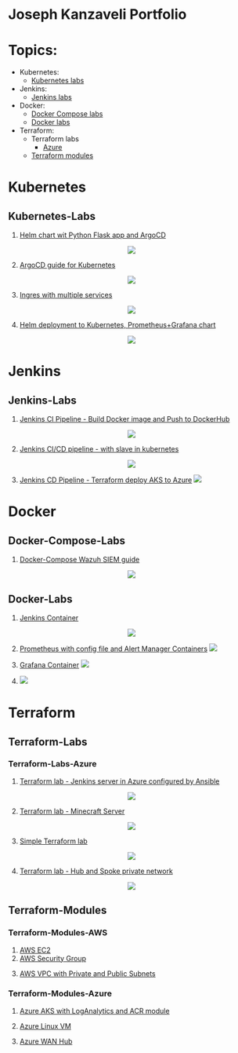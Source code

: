 # Joseph Kanzaveli Portfolio

# Topics:

- Kubernetes:
  - [Kubernetes labs](#kubernetes-labs)
- Jenkins:
  - [Jenkins labs](#jenkins-labs)
- Docker:
  - [Docker Compose labs](#docker-compose-labs)
  - [Docker labs](#docker-labs)
- Terraform:
  - Terraform labs
    - [Azure](#terraform-labs-azure)
  - [Terraform modules](#terraform-modules)

# Kubernetes
## Kubernetes-Labs

1. [Helm chart wit Python Flask app and ArgoCD](https://github.com/Joska99/Targil1090)
<p align="center">
<img src="https://github.com/Joska99/Targil1090/blob/master/helm-flask-html.drawio.svg">
</p>

2. [ArgoCD guide for Kubernetes](https://github.com/Joska99/ArgoCD)
<p align="center">
<img src="https://github.com/Joska99/ArgoCD/blob/main/diagram.drawio.svg">
</p>

3. [Ingres with multiple services](https://github.com/Joska99/joska/blob/main/kubernetes/Lab-1)
<p align="center">
<img src="https://github.com/Joska99/joska/blob/main/kubernetes/Lab-1/diagram.drawio.svg">
</p>

4. [Helm deployment to Kubernetes, Prometheus+Grafana chart](https://github.com/Joska99/joska/blob/main/kubernetes/Lab-2)
<p align="center">
<img src="https://github.com/Joska99/joska/blob/main/kubernetes/Lab-2/diagram.drawio.svg">
</p>

# Jenkins
## Jenkins-Labs

1. [Jenkins CI Pipeline - Build Docker image and Push to DockerHub](https://github.com/Joska99/jenkins-docker)
<p align="center">
<img src="https://github.com/Joska99/jenkins-docker/blob/main/diagram.drawio.svg">
</p>

<!-- TODO: end up kubernetes slaves for jenkins  -->

2. [Jenkins CI/CD pipeline - with slave in kubernetes](https://github.com/Joska99/jenkins-k8s)
<p align="center">
<img src="https://github.com/Joska99/jenkins-k8s/blob/main/diagram.drawio.svg">
</p>

<!-- TODO: update -->

3. [Jenkins CD Pipeline - Terraform deploy AKS to Azure](https://github.com/Joska99/jenkins-terraform)
   <img src="https://github.com/Joska99/jenkins-terraform/blob/main/diagram.drawio.svg">

# Docker

## Docker-Compose-Labs

<!-- [x] -->

1. [Docker-Compose Wazuh SIEM guide](https://github.com/Joska99/joska/blob/main/docker/wazuh)
<p align="center">
<img src="https://github.com/Joska99/joska/blob/main/docker/wazuh/diagram.drawio.svg">
</p>

## Docker-Labs

<!-- [x] -->
<!-- [ ] centralize -->
1. [Jenkins Container](https://github.com/Joska99/joska/blob/main/docker/jenkins)
<p align="center">
<img src="https://github.com/Joska99/joska/blob/main/docker/jenkins/diagram.drawio.svg">
</p>

<!-- [x]  -->

2. [Prometheus with config file and Alert Manager Containers](https://github.com/Joska99/joska/tree/main/docker/prometheus)
   <img src="https://github.com/Joska99/joska/blob/main/docker/prometheus/diagram.drawio.svg">

<!-- [ ] -->

3. [Grafana Container](https://github.com/Joska99/joska/tree/main/docker/grafana)
   <img src="https://github.com/Joska99/joska/blob/main/docker/grafana/diagram.drawio.svg">

<!-- !TEMPLATE -->

4. [<DESCRIPTION>](https://github.com/Joska99/joska/blob/main/docker/<NAME>)
   <img src="https://github.com/Joska99/joska/blob/main/docker/<NAME></NAME>/diagram.drawio.svg">

# Terraform

## Terraform-Labs

### Terraform-Labs-Azure
<!-- [x] -->
<!-- [ ] Fix IMG in README -->
<!-- [ ] require update -->
1. [Terraform lab - Jenkins server in Azure configured by Ansible](https://github.com/Joska99/joska/blob/main/terraform/azure_labs/tf-jenkins-server)
<p align="center">
<img src="https://github.com/Joska99/joska/blob/main/terraform/azure_labs/tf-jenkins-server/diagram.drawio.svg">
</p>

<!-- [x] -->
<!-- [ ] Fix IMG in README -->
<!-- [ ] require test -->
2. [Terraform lab - Minecraft Server](https://github.com/Joska99/joska/blob/main/terraform/azure_labs/tf-ex3)
<p align="center">
<img src="https://github.com/Joska99/joska/blob/main/terraform/azure_labs/tf-ex3/diagram.drawio.svg">
<p>

<!-- [x] -->
<!-- [ ] Fix IMG in README -->
3. [Simple Terraform lab](https://github.com/Joska99/joska/blob/main/terraform/azure_labs/tf-ex1)
<p align="center">
<img src="https://github.com/Joska99/joska/blob/main/terraform/azure_labs/tf-ex1/diagram.drawio.svg">
</p>

<!-- [x] -->
<!-- [ ] Fix IMG in README -->
<!-- [ ] update -->
4. [Terraform lab - Hub and Spoke private network](https://github.com/Joska99/joska/blob/main/terraform/azure_labs/tf-ex2/hub-and-spoke-project)
<p align="center">
<img src="https://github.com/Joska99/joska/blob/main/terraform/azure_labs/tf-ex2/hub-and-spoke-project/diagram.drawio.svg">
</p>

## Terraform-Modules

### Terraform-Modules-AWS
1. [AWS EC2](https://github.com/Joska99/joska/blob/main/terraform/modules/aws/aws_ec2)
2. [AWS Security Group](https://github.com/Joska99/joska/blob/main/terraform/modules/aws/aws_security_group)

<!-- [ ] Fix IMG in README -->
3. [AWS VPC with Private and Public Subnets](https://github.com/Joska99/joska/blob/main/terraform/modules/aws/vpc_privat_and_public_subnet)

### Terraform-Modules-Azure
<!-- [x] -->
<!-- [ ] Fix IMG in README -->
1. [Azure AKS with LogAnalytics and ACR module](https://github.com/Joska99/joska/blob/main/terraform/modules/azure/tf-aks-la)

<!-- [x] -->
<!-- [ ] Fix IMG in README -->
2. [Azure Linux VM](https://github.com/Joska99/joska/blob/main/terraform/modules/azure/tf-linux-vm)

<!-- [x] -->
3. [Azure WAN Hub](https://github.com/Joska99/joska/blob/main/terraform/modules/azure/tf-wan-hub)
